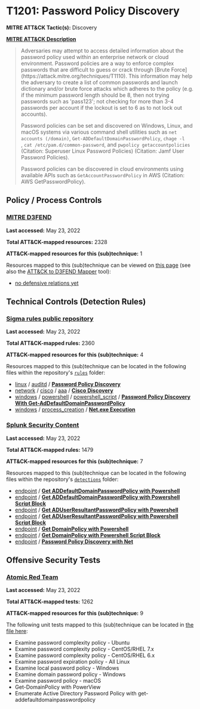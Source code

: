 # T1201: Password Policy Discovery
**MITRE ATT&CK Tactic(s):** Discovery

**[MITRE ATT&CK Description](https://attack.mitre.org/techniques/T1201)**
<blockquote>Adversaries may attempt to access detailed information about the password policy used within an enterprise network or cloud environment. Password policies are a way to enforce complex passwords that are difficult to guess or crack through [Brute Force](https://attack.mitre.org/techniques/T1110). This information may help the adversary to create a list of common passwords and launch dictionary and/or brute force attacks which adheres to the policy (e.g. if the minimum password length should be 8, then not trying passwords such as 'pass123'; not checking for more than 3-4 passwords per account if the lockout is set to 6 as to not lock out accounts).

Password policies can be set and discovered on Windows, Linux, and macOS systems via various command shell utilities such as <code>net accounts (/domain)</code>, <code>Get-ADDefaultDomainPasswordPolicy</code>, <code>chage -l <username></code>, <code>cat /etc/pam.d/common-password</code>, and <code>pwpolicy getaccountpolicies</code> (Citation: Superuser Linux Password Policies) (Citation: Jamf User Password Policies).

Password policies can be discovered in cloud environments using available APIs such as <code>GetAccountPasswordPolicy</code> in AWS (Citation: AWS GetPasswordPolicy).</blockquote>

## Policy / Process Controls
### [MITRE D3FEND](https://d3fend.mitre.org/)
**Last accessed:** May 23, 2022

**Total ATT&CK-mapped resources:** 2328

**ATT&CK-mapped resources for this (sub)technique:** 1

Resources mapped to this (sub)technique can be viewed on [this page](https://d3fend.mitre.org/) (see also the [ATT&CK to D3FEND Mapper](https://d3fend.mitre.org/tools/attack-mapper) tool):

* [no defensive relations yet](https://d3fend.mitre.org/technique/d3f:nodefensiverelationsyet)

## Technical Controls (Detection Rules)
### [Sigma rules public repository](https://github.com/SigmaHQ/sigma)
**Last accessed:** May 23, 2022

**Total ATT&CK-mapped rules:** 2360

**ATT&CK-mapped resources for this (sub)technique:** 4

Resources mapped to this (sub)technique can be located in the following files within the repository's <code>[rules](https://github.com/SigmaHQ/sigma/tree/master/rules)</code> folder:

* [linux](https://github.com/SigmaHQ/sigma/tree/master/rules/linux/) / [auditd](https://github.com/SigmaHQ/sigma/tree/master/rules/linux/auditd/) / **[Password Policy Discovery](https://github.com/SigmaHQ/sigma/blob/master/rules/linux/auditd/lnx_auditd_password_policy_discovery.yml)**
* [network](https://github.com/SigmaHQ/sigma/tree/master/rules/network/) / [cisco](https://github.com/SigmaHQ/sigma/tree/master/rules/network/cisco/) / [aaa](https://github.com/SigmaHQ/sigma/tree/master/rules/network/cisco/aaa/) / **[Cisco Discovery](https://github.com/SigmaHQ/sigma/blob/master/rules/network/cisco/aaa/cisco_cli_discovery.yml)**
* [windows](https://github.com/SigmaHQ/sigma/tree/master/rules/windows/) / [powershell](https://github.com/SigmaHQ/sigma/tree/master/rules/windows/powershell/) / [powershell_script](https://github.com/SigmaHQ/sigma/tree/master/rules/windows/powershell/powershell_script/) / **[Password Policy Discovery With Get-AdDefaultDomainPasswordPolicy](https://github.com/SigmaHQ/sigma/blob/master/rules/windows/powershell/powershell_script/posh_ps_susp_get_addefaultdomainpasswordpolicy.yml)**
* [windows](https://github.com/SigmaHQ/sigma/tree/master/rules/windows/) / [process_creation](https://github.com/SigmaHQ/sigma/tree/master/rules/windows/process_creation/) / **[Net.exe Execution](https://github.com/SigmaHQ/sigma/blob/master/rules/windows/process_creation/proc_creation_win_susp_net_execution.yml)**

### [Splunk Security Content](https://github.com/splunk/security_content)
**Last accessed:** May 23, 2022

**Total ATT&CK-mapped rules:** 1479

**ATT&CK-mapped resources for this (sub)technique:** 7

Resources mapped to this (sub)technique can be located in the following files within the repository's <code>[detections](https://github.com/splunk/security_content/tree/develop/detections)</code> folder:

* [endpoint](https://github.com/splunk/security_content/tree/develop/detections/endpoint/) / **[Get ADDefaultDomainPasswordPolicy with Powershell](https://github.com/splunk/security_content/blob/develop/detections/endpoint/get_addefaultdomainpasswordpolicy_with_powershell.yml)**
* [endpoint](https://github.com/splunk/security_content/tree/develop/detections/endpoint/) / **[Get ADDefaultDomainPasswordPolicy with Powershell Script Block](https://github.com/splunk/security_content/blob/develop/detections/endpoint/get_addefaultdomainpasswordpolicy_with_powershell_script_block.yml)**
* [endpoint](https://github.com/splunk/security_content/tree/develop/detections/endpoint/) / **[Get ADUserResultantPasswordPolicy with Powershell](https://github.com/splunk/security_content/blob/develop/detections/endpoint/get_aduserresultantpasswordpolicy_with_powershell.yml)**
* [endpoint](https://github.com/splunk/security_content/tree/develop/detections/endpoint/) / **[Get ADUserResultantPasswordPolicy with Powershell Script Block](https://github.com/splunk/security_content/blob/develop/detections/endpoint/get_aduserresultantpasswordpolicy_with_powershell_script_block.yml)**
* [endpoint](https://github.com/splunk/security_content/tree/develop/detections/endpoint/) / **[Get DomainPolicy with Powershell](https://github.com/splunk/security_content/blob/develop/detections/endpoint/get_domainpolicy_with_powershell.yml)**
* [endpoint](https://github.com/splunk/security_content/tree/develop/detections/endpoint/) / **[Get DomainPolicy with Powershell Script Block](https://github.com/splunk/security_content/blob/develop/detections/endpoint/get_domainpolicy_with_powershell_script_block.yml)**
* [endpoint](https://github.com/splunk/security_content/tree/develop/detections/endpoint/) / **[Password Policy Discovery with Net](https://github.com/splunk/security_content/blob/develop/detections/endpoint/password_policy_discovery_with_net.yml)**


## Offensive Security Tests
### [Atomic Red Team](https://github.com/redcanaryco/atomic-red-team)
**Last accessed:** May 23, 2022

**Total ATT&CK-mapped tests:** 1262

**ATT&CK-mapped resources for this (sub)technique:** 9

The following unit tests mapped to this (sub)technique can be located in [the file here](https://github.com/redcanaryco/atomic-red-team/tree/master/atomics/T1201/T1201.yaml):

* Examine password complexity policy - Ubuntu
* Examine password complexity policy - CentOS/RHEL 7.x
* Examine password complexity policy - CentOS/RHEL 6.x
* Examine password expiration policy - All Linux
* Examine local password policy - Windows
* Examine domain password policy - Windows
* Examine password policy - macOS
* Get-DomainPolicy with PowerView
* Enumerate Active Directory Password Policy with get-addefaultdomainpasswordpolicy


